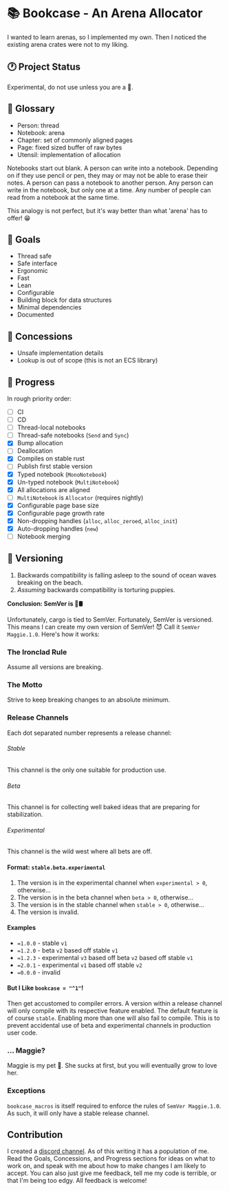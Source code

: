 # 📚 Bookcase - An Arena Allocator

I wanted to learn arenas, so I implemented my own. Then I noticed the existing arena crates were not
to my liking.

## 🕐 Project Status

Experimental, do not use unless you are a 🤡.

## 📖 Glossary

- Person: thread
- Notebook: arena
- Chapter: set of commonly aligned pages
- Page: fixed sized buffer of raw bytes
- Utensil: implementation of allocation

Notebooks start out blank. A person can write into a notebook. Depending on if they use pencil or
pen, they may or may not be able to erase their notes. A person can pass a notebook to another
person. Any person can write in the notebook, but only one at a time. Any number of people can read
from a notebook at the same time.

This analogy is not perfect, but it's way better than what 'arena' has to offer! 😁

## 🎯 Goals

- Thread safe
- Safe interface
- Ergonomic
- Fast
- Lean
- Configurable
- Building block for data structures
- Minimal dependencies
- Documented

## 🚫 Concessions

- Unsafe implementation details
- Lookup is out of scope (this is not an ECS library)

## 🚀 Progress

In rough priority order:

- [ ] CI
- [ ] CD
- [ ] Thread-local notebooks
- [ ] Thread-safe notebooks (`Send` and `Sync`)
- [x] Bump allocation
- [ ] Deallocation
- [x] Compiles on stable rust
- [ ] Publish first stable version
- [x] Typed notebook (`MonoNotebook`)
- [x] Un-typed notebook (`MultiNotebook`)
- [x] All allocations are aligned
- [ ] `MultiNotebook` is `Allocator` (requires nightly)
- [x] Configurable page base size
- [x] Configurable page growth rate
- [x] Non-dropping handles (`alloc`, `alloc_zeroed`, `alloc_init`)
- [x] Auto-dropping handles (`new`)
- [ ] Notebook merging

## 🌳 Versioning

1. Backwards compatibility is falling asleep to the sound of ocean waves breaking on the beach.
2. *Assuming* backwards compatibility is torturing puppies.

**Conclusion: SemVer is 🐍🛢**

Unfortunately, cargo is tied to SemVer. Fortunately, SemVer is versioned. This means I can create my
own version of SemVer! 😈 Call it `SemVer Maggie.1.0`. Here's how it works:

### The Ironclad Rule

Assume all versions are breaking.

### The Motto

Strive to keep breaking changes to an absolute minimum.

### Release Channels

Each dot separated number represents a release channel:

###### Stable

This channel is the only one suitable for production use.

###### Beta

This channel is for collecting well baked ideas that are preparing for stabilization.

###### Experimental

This channel is the wild west where all bets are off.

#### Format: `stable.beta.experimental`

1. The version is in the experimental channel when `experimental > 0`, otherwise...
2. The version is in the beta channel when `beta > 0`, otherwise...
3. The version is in the stable channel when `stable > 0`, otherwise...
4. The version is invalid.

#### Examples

- `=1.0.0` - stable `v1`
- `=1.2.0` - beta `v2` based off stable `v1`
- `=1.2.3` - experimental `v3` based off beta `v2` based off stable `v1`
- `=2.0.1` - experimental `v1` based off stable `v2`
- `=0.0.0` - invalid

#### But I Like `bookcase = "^1"`!

Then get accustomed to compiler errors. A version within a release channel will only compile with
its respective feature enabled. The default feature is of course `stable`. Enabling more than one
will also fail to compile. This is to prevent accidental use of beta and experimental channels in
production user code.

### ... Maggie?

Maggie is my pet 🐷. She sucks at first, but you will eventually grow to love her.

### Exceptions

`bookcase_macros` is itself required to enforce the rules of `SemVer Maggie.1.0`. As such, it will
only have a stable release channel.

## Contribution

I created a [discord channel](https://discord.gg/VNjUtBh4UB). As of this writing it has a population
of me. Read the Goals, Concessions, and Progress sections for ideas on what to work on, and speak
with me about how to make changes I am likely to accept. You can also just give me feedback, tell me
my code is terrible, or that I'm being too edgy. All feedback is welcome!
